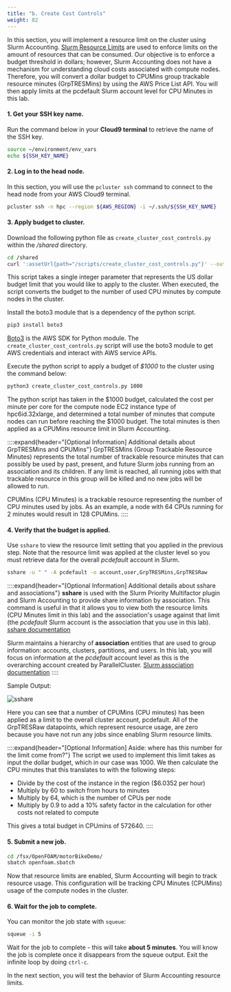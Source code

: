 ```yaml
---
title: "b. Create Cost Controls"
weight: 82
---
```


In this section, you will implement a resource limit on the cluster using Slurm Accounting. [Slurm Resource Limits](https://slurm.schedmd.com/resource_limits.html) are used to enforce limits on the amount of resources that can be consumed. Our objective is to enforce a budget threshold in dollars; however, Slurm Accounting does not have a mechanism for understanding cloud costs associated with compute nodes. Therefore, you will convert a dollar budget to CPUMins group trackable resource minutes (GrpTRESMins) by using the AWS Price List API. You will then apply limits at the pcdefault Slurm account level for CPU Minutes in this lab.

#### 1. Get your SSH key name.
Run the command below in your **Cloud9 terminal** to retrieve the name of the SSH key.

```bash
source ~/environment/env_vars
echo ${SSH_KEY_NAME}
```

#### 2. Log in to the head node.
In this section, you will use the `pcluster ssh` command to connect to the head node from your AWS Cloud9 terminal.

```bash
pcluster ssh -n hpc --region ${AWS_REGION} -i ~/.ssh/${SSH_KEY_NAME}
```

#### 3. Apply budget to cluster.
Download the following python file as `create_cluster_cost_controls.py` within the */shared* directory.

```bash
cd /shared
curl ':assetUrl{path="/scripts/create_cluster_cost_controls.py"}' --output /shared/create_cluster_cost_controls.py
```
This script takes a single integer parameter that represents the US dollar budget limit that you would like to apply to the cluster. When executed, the script converts the budget to the number of used CPU minutes by compute nodes in the cluster.

Install the boto3 module that is a dependency of the python script.

```bash
pip3 install boto3
```

[Boto3](https://boto3.amazonaws.com/v1/documentation/api/latest/guide/index.html) is the AWS SDK for Python module.
The `create_cluster_cost_controls.py` script will use the boto3 module to get AWS credentials and interact with AWS service APIs.

Execute the python script to apply a budget of *$1000* to the cluster using the command below:

```bash
python3 create_cluster_cost_controls.py 1000
```

The python script has taken in the $1000 budget, calculated the cost per minute per core for the compute node EC2 instance type of hpc6id.32xlarge, and determined a total number of minutes that compute nodes can run before reaching the $1000 budget.
The total minutes is then applied as a CPUMins resource limit in Slurm Accounting.

::::expand{header="[Optional Information] Additional details about GrpTRESMins and CPUMins"}
GrpTRESMins (Group Trackable Resource Minutes) represents the total number of trackable resource minutes that can possibly be used by past, present, and future Slurm jobs running from an association and its children.  If any limit is reached, all running jobs with that trackable resource in this group will be killed and no new jobs will be allowed to run.

CPUMins (CPU Minutes) is a trackable resource representing the number of CPU minutes used by jobs.  As an example, a node with 64 CPUs running for 2 minutes would result in 128 CPUMins.
::::

#### 4. Verify that the budget is applied.
Use `sshare` to view the resource limit setting that you applied in the previous step.  Note that the resource limit was applied at the cluster level so you must retrieve data for the overall *pcdefault* account in Slurm.

```bash
sshare -u " " -A pcdefault -o account,user,GrpTRESMins,GrpTRESRaw 
```

::::expand{header="[Optional Information] Additional details about sshare and associations"}
**sshare** is used with the Slurm Priority Multifactor plugin and Slurm Accounting to provide share information by association. This command is useful in that it allows you to view both the resource limits (CPU Minutes limit in this lab) and the association's usage against that limit (the *pcdefault* Slurm account is the association that you use in this lab).
[sshare documentation](https://slurm.schedmd.com/sshare.html)

Slurm maintains a hierarchy of **association** entities that are used to group information: accounts, clusters, partitions, and users.
In this lab, you will focus on information at the *pcdefault* account level as this is the overarching account created by ParallelCluster.
[Slurm association documentation](https://slurm.schedmd.com/sacctmgr.html#OPT_association)
::::

Sample Output:

![sshare](/static/img/04-lab-4/sshare_show_limit.png)

Here you can see that a number of CPUMins (CPU minutes) has been applied as a limit to the overall cluster account, pcdefault. All of the GrpTRESRaw datapoints, which represent resource usage, are zero because you have not run any jobs since enabling Slurm resource limits.

::::expand{header="[Optional Information] Aside: where has this number for the limit come from?"}
The script we used to implement this limit takes as input the dollar budget, which in our case was 1000.
We then calculate the CPU minutes that this translates to with the following steps:
- Divide by the cost of the instance in the region ($6.0352 per hour)
- Multiply by 60 to switch from hours to minutes
- Multiply by 64, which is the number of CPUs per node
- Multiply by 0.9 to add a 10% safety factor in the calculation for other costs not related to compute

This gives a total budget in CPUmins of 572640.
::::

#### 5. Submit a new job.

```bash
cd /fsx/OpenFOAM/motorBikeDemo/
sbatch openfoam.sbatch
```

Now that resource limits are enabled, Slurm Accounting will begin to track resource usage. This configuration will be
tracking CPU Minutes (CPUMins) usage of the compute nodes in the cluster.

#### 6. Wait for the job to complete.

You can monitor the job state with `squeue`:

```bash
squeue -i 5
```

Wait for the job to complete - this will take **about 5 minutes**. You will know the job is complete once it disappears from the squeue output. Exit the infinite loop by doing `ctrl-c`.

In the next section, you will test the behavior of Slurm Accounting resource limits.
